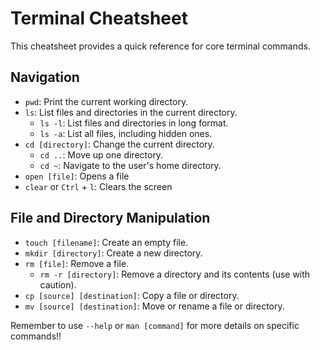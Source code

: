 # Terminal Cheatsheet

This cheatsheet provides a quick reference for core terminal commands.

## Navigation

- `pwd`: Print the current working directory.
- `ls`: List files and directories in the current directory.
  - `ls -l`: List files and directories in long format.
  - `ls -a`: List all files, including hidden ones.
- `cd [directory]`: Change the current directory.
  - `cd ..`: Move up one directory.
  - `cd ~`: Navigate to the user's home directory.
- `open [file]`: Opens a file
- `clear` or `Ctrl` + `l`: Clears the screen

## File and Directory Manipulation

- `touch [filename]`: Create an empty file.
- `mkdir [directory]`: Create a new directory.
- `rm [file]`: Remove a file.
  - `rm -r [directory]`: Remove a directory and its contents (use with caution).
- `cp [source] [destination]`: Copy a file or directory.
- `mv [source] [destination]`: Move or rename a file or directory.

Remember to use `--help` or `man [command]` for more details on specific commands!!
